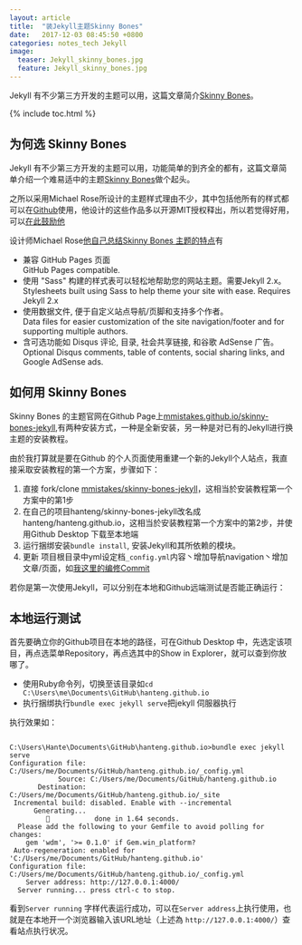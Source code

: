 ```yaml
---
layout: article
title:  "装Jekyll主题Skinny Bones"
date:   2017-12-03 08:45:50 +0800
categories: notes_tech Jekyll
image:
  teaser: Jekyll_skinny_bones.jpg
  feature: Jekyll_skinny_bones.jpg
---
```

Jekyll 有不少第三方开发的主题可以用，这篇文章简介[Skinny Bones](https://github.com/mmistakes/skinny-bones-jekyll)。

{% include toc.html %}

## 为何选 Skinny Bones

Jekyll 有不少第三方开发的主题可以用，功能简单的到齐全的都有，这篇文章简单介绍一个难易适中的主题[Skinny Bones](https://github.com/mmistakes/skinny-bones-jekyll)做个起头。

之所以采用Michael Rose所设计的主题样式理由不少，其中包括他所有的样式都可以在[Github](https://github.com/)使用，他设计的这些作品多以开源MIT授权释出，所以若觉得好用，可以[在此鼓励他](https://mademistakes.com/support/)

设计师Michael Rose[他自己总结Skinny Bones 主题的特点](https://mademistakes.com/work/skinny-bones-jekyll/)有

- 兼容 GitHub Pages 页面  <br/> GitHub Pages compatible.
- 使用 "Sass" 构建的样式表可以轻松地帮助您的网站主题。需要Jekyll 2.x。<br/> Stylesheets built using Sass to help theme your site with ease. Requires Jekyll 2.x
- 使用数据文件, 便于自定义站点导航/页脚和支持多个作者。<br/> Data files for easier customization of the site navigation/footer and for supporting multiple authors.
- 含可选功能如 Disqus 评论, 目录, 社会共享链接, 和谷歌 AdSense 广告。<br/> Optional Disqus comments, table of contents, social sharing links, and Google AdSense ads.

## 如何用 Skinny Bones

Skinny Bones 的主题官网在Github Page上[mmistakes.github.io/skinny-bones-jekyll](https://mmistakes.github.io/skinny-bones-jekyll/getting-started/),有两种安装方式，一种是全新安装，另一种是对已有的Jekyll进行换主题的安装教程。

由於我打算就是要在Github 的个人页面使用重建一个新的Jekyll个人站点，我直接采取安装教程的第一个方案，步骤如下：

1. 直接 fork/clone [mmistakes/skinny-bones-jekyll](https://github.com/mmistakes/skinny-bones-jekyll)，这相当於安装教程第一个方案中的第1步
2. 在自己的项目hanteng/skinny-bones-jekyll改名成hanteng/hanteng.github.io，这相当於安装教程第一个方案中的第2步，并使用Github Desktop 下载至本地端 
3. 运行捆绑安装```bundle install```, 安装Jekyll和其所依赖的模块。
4. 更新 项目根目录中yml设定档```_config.yml```内容丶增加导航navigation丶增加文章/页面，如[我这里的编修Commit](https://github.com/hanteng/hanteng.github.io/commit/cf9691a940e8d9527d64553501a90991e9c5f1ab)

若你是第一次使用Jekyll，可以分别在本地和Github远端测试是否能正确运行：

## 本地运行测试
首先要确立你的Github项目在本地的路径，可在Github Desktop 中，先选定该项目，再点选菜单Repository，再点选其中的Show in Explorer，就可以查到你放哪了。

- 使用Ruby命令列，切换至该目录如```cd C:\Users\me\Documents\GitHub\hanteng.github.io```
- 执行捆绑执行```bundle exec jekyll serve```把jekyll 伺服器执行

执行效果如：
<pre><code>
C:\Users\Hante\Documents\GitHub\hanteng.github.io>bundle exec jekyll serve
Configuration file: C:/Users/me/Documents/GitHub/hanteng.github.io/_config.yml
            Source: C:/Users/me/Documents/GitHub/hanteng.github.io
       Destination: C:/Users/me/Documents/GitHub/hanteng.github.io/_site
 Incremental build: disabled. Enable with --incremental
      Generating...
                    done in 1.64 seconds.
  Please add the following to your Gemfile to avoid polling for changes:
    gem 'wdm', '>= 0.1.0' if Gem.win_platform?
 Auto-regeneration: enabled for 'C:/Users/me/Documents/GitHub/hanteng.github.io'
Configuration file: C:/Users/me/Documents/GitHub/hanteng.github.io/_config.yml
    Server address: http://127.0.0.1:4000/
  Server running... press ctrl-c to stop.
</code></pre>

看到```Server running``` 字样代表运行成功，可以在```Server address```上执行使用，也就是在本地开一个浏览器输入该URL地址（上述為 ```http://127.0.0.1:4000/```）查看站点执行状况。
